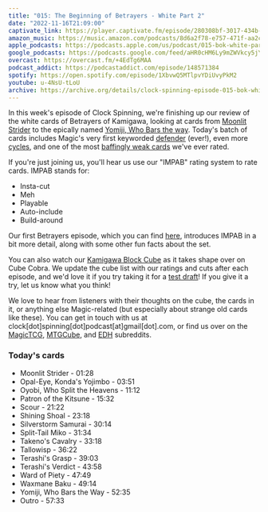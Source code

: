 ```yaml
---
title: "015: The Beginning of Betrayers - White Part 2"
date: "2022-11-16T21:09:00"
captivate_link: https://player.captivate.fm/episode/280308bf-3017-434b-8e26-8a65515aed3f
amazon_music: https://music.amazon.com/podcasts/8d6a2f78-e757-471f-aa2c-47afe84c72db/episodes/ce995785-01f6-4add-87ff-20ec04ad0333/clock-spinning%E2%80%94magic-the-gathering-history-015-bok-white-part-2-betrayers-of-kamigawa
apple_podcasts: https://podcasts.apple.com/us/podcast/015-bok-white-part-2-betrayers-of-kamigawa/id1611106302?i=1000586523776
google_podcasts: https://podcasts.google.com/feed/aHR0cHM6Ly9mZWVkcy5jYXB0aXZhdGUuZm0vY2xvY2stc3Bpbm5pbmcv/episode/MjgwMzA4YmYtMzAxNy00MzRiLThlMjYtOGE2NTUxNWFlZDNm?sa=X&ved=0CAUQkfYCahcKEwiohKmRzrT7AhUAAAAAHQAAAAAQAQ
overcast: https://overcast.fm/+4EdTg6MAA
podcast_addict: https://podcastaddict.com/episode/148571384
spotify: https://open.spotify.com/episode/1XbvwQ5MTlpvYDiUvyPkM2
youtube: u-4NsU-tLoU
archive: https://archive.org/details/clock-spinning-episode-015-bok-white-part-2
---
```



In this week's episode of Clock Spinning, we're finishing up our review of the white cards of Betrayers of Kamigawa, looking at cards from [Moonlit Strider](https://scryfall.com/card/bok/16/moonlit-strider) to the epically named [Yomiji, Who Bars the way](https://scryfall.com/card/bok/30/yomiji-who-bars-the-way). Today's batch of cards includes Magic's very first keyworded [defender](https://scryfall.com/card/bok/17/opal-eye-kondas-yojimbo) (ever!), even more [cycles](https://scryfall.com/card/bok/21/shining-shoal), and one of the most [baffingly weak cards](https://scryfall.com/card/bok/24/takenos-cavalry) we've ever rated.

If you're just joining us, you'll hear us use our "IMPAB" rating system to rate cards. IMPAB stands for:

 - Insta-cut
 - Meh
 - Playable
 - Auto-include
 - Build-around

Our first Betrayers episode, which you can find [here](https://clockspinning.com/episode-14-bok-white-1/), introduces IMPAB in a bit more detail, along with some other fun facts about the set.

You can also watch our [Kamigawa Block Cube](https://cubecobra.com/cube/overview/clock-spinning-chk) as it takes shape over on Cube Cobra. We update the cube list with our ratings and cuts after each episode, and we'd love it if you try taking it for a [test draft](https://cubecobra.com/cube/playtest/clock-spinning-chk)! If you give it a try, let us know what you think!

We love to hear from listeners with their thoughts on the cube, the cards in it, or anything else Magic-related (but especially about strange old cards like these). You can get in touch with us at clock[dot]spinning[dot]podcast[at]gmail[dot].com, or find us over on the [MagicTCG](https://www.reddit.com/r/magicTCG/), [MTGCube](https://www.reddit.com/r/mtgcube/), and [EDH](https://www.reddit.com/r/EDH/) subreddits.

### Today's cards

* Moonlit Strider - 01:28
* Opal-Eye, Konda's Yojimbo - 03:51
* Oyobi, Who Split the Heavens - 11:12
* Patron of the Kitsune - 15:32
* Scour - 21:22
* Shining Shoal - 23:18
* Silverstorm Samurai - 30:14
* Split-Tail Miko - 31:34
* Takeno's Cavalry - 33:18
* Tallowisp - 36:22
* Terashi's Grasp - 39:03
* Terashi's Verdict - 43:58
* Ward of Piety - 47:49
* Waxmane Baku - 49:14
* Yomiji, Who Bars the Way - 52:35
* Outro - 57:33
